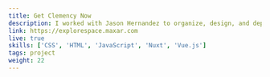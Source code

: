 ```yaml
---
title: Get Clemency Now
description: I worked with Jason Hernandez to organize, design, and deploy a Wix site to 
link: https://explorespace.maxar.com
live: true
skills: ['CSS', 'HTML', 'JavaScript', 'Nuxt', 'Vue.js']
tags: project
weight: 22
---
```

